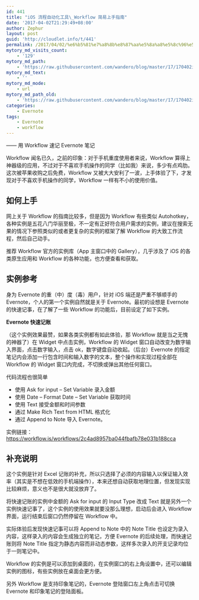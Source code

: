 ```yaml
---
id: 441
title: "iOS 流程自动化工具\_Workflow 简易上手指南"
date: '2017-04-02T21:29:49+08:00'
author: Zephur
layout: post
guid: 'http://cloudlet.info/t/441'
permalink: /2017/04/02/%e6%b5%81%e7%a8%8b%e8%87%aa%e5%8a%a8%e5%8c%96%e5%b7%a5%e5%85%b7-workflow%ef%bc%88ios%ef%bc%89-%e7%ae%80%e6%98%93%e4%b8%8a%e6%89%8b%e6%8c%87%e5%8d%97/
mytory_md_visits_count:
    - '129'
mytory_md_path:
    - 'https://raw.githubusercontent.com/wandero/blog/master/17/170402iOS%20%E6%B5%81%E7%A8%8B%E8%87%AA%E5%8A%A8%E5%8C%96%E5%B7%A5%E5%85%B7%C2%A0Workflow%20%E7%AE%80%E6%98%93%E4%B8%8A%E6%89%8B%E6%8C%87%E5%8D%97.md'
mytory_md_text:
    - ''
mytory_md_mode:
    - url
mytory_md_path_old:
    - 'https://raw.githubusercontent.com/wandero/blog/master/17/170402iOS%20%E6%B5%81%E7%A8%8B%E8%87%AA%E5%8A%A8%E5%8C%96%E5%B7%A5%E5%85%B7%C2%A0Workflow%20%E7%AE%80%E6%98%93%E4%B8%8A%E6%89%8B%E6%8C%87%E5%8D%97.md'
categories:
    - Evernote
tags:
    - Evernote
    - workflow
---
```


—— 用 Workflow 速记 Evernote 笔记

Workflow 闻名已久，之前的印象：对于手机重度使用者来说，Workflow 算得上神器级的应用，不过对于不喜欢手机操作的同学（比如我）来说，多少有点鸡肋。这次被苹果收购之后免费，Workflow 又被大大安利了一波，上手体验了下，才发现对于不喜欢手机操作的同学，Workflow 一样有不小的使用价值。

<!-- more -->

## 如何上手

网上关于 Workflow 的指南比较多，但是因为 Workflow 有些类似 Autohotkey，各种实例是五花八门华丽至极，不一定有正好符合用户需求的实例，建议在搜索无果的情况下参照类似的或者更复杂的实例的框架了解 Workflow 的大致工作流程，然后自己动手。

推荐 Workflow 官方的实例库（App 主窗口中的 Gallery），几乎涉及了 iOS 的各类原生应用和 Workflow 的各种功能，也方便查看和获取。

## 实例参考

身为 Evernote 的重（中）度（毒）用户，针对 iOS 端还是严重不够顺手的 Evernote，个人的第一个实例自然就是关于 Evernote。最初的设想是 Evernote 的快速记事，在了解了一些 Workflow 的功能后，目前设定了如下实例。

**Evernote 快速记账**

（这个实例效果最赞，如果各类实例都有如此体验，那 Workflow 就是当之无愧的神器了）在 Widget 中点击实例，Workflow 的 Widget 窗口自动改变为数字输入界面，点击数字输入，点击 ok，数字键盘自动收起。（后台）Evernote 的指定笔记内会添加一行包含时间和输入数字的文本，整个操作和实现过程全部在 Workflow 的 Widget 窗口内完成，不切换或弹出其他任何窗口。

代码流程也很简单

- 使用 Ask for input – Set Variable 录入金额
- 使用 Date – Format Date – Set Variable 获取时间
- 使用 Text 接受金额和时间参数
- 通过 Make Rich Text from HTML 格式化
- 通过 Append to Note 导入 Evernote。

实例链接：https://workflow.is/workflows/2c4ad8957ba044fbafb78e031b188cca

## 补充说明

这个实例是针对 Excel 记账的补充，所以只选择了必须的内容输入以保证输入效率（其实是不想在低效的手机端操作），本来还想自动获取地理位置，但发现实现比较麻烦，意义也不是很大就没放弃了。

将快速记账的实例中金额的 Ask for input 的 Input Type 改成 Text 就是另外一个实例快速记事了，这个实例的使用效果就要没那么理想，启动后会进入 Workflow 界面，运行结束后窗口仍然停留在 Workflow 中。

实际体验后发现快速记事可以将 Append to Note 中的 Note Title 也设定为录入内容，这样录入的内容会生成独立的笔记，方便 Evernote 的后续处理，而快速记账则将 Note Title 指定为静态内容而非动态参数，这样多次录入的开支记录均位于一则笔记中。

Workflow 的实例是可以添加到桌面的，在实例窗口的右上角设置中，还可以编辑实例的图标，有些实例放在桌面会更方便。

另外 Workflow 是支持印象笔记的，Evernote 登陆窗口左上角点击可切换 Evernote 和印象笔记的登陆面板。